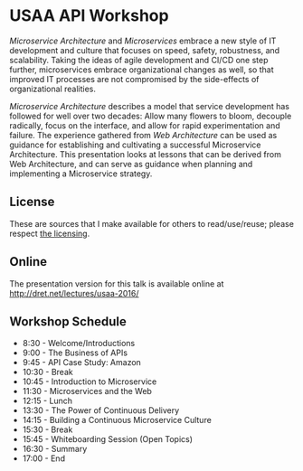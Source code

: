 # USAA API Workshop

*Microservice Architecture* and *Microservices* embrace a new style of IT development and culture that focuses on speed, safety, robustness, and scalability. Taking the ideas of agile development and CI/CD one step further, microservices embrace organizational changes as well, so that improved IT processes are not compromised by the side-effects of organizational realities.

*Microservice Architecture* describes a model that service development has followed for well over two decades: Allow many flowers to bloom, decouple radically, focus on the interface, and allow for rapid experimentation and failure. The experience gathered from *Web Architecture* can be used as guidance for establishing and cultivating a successful Microservice Architecture. This presentation looks at lessons that can be derived from Web Architecture, and can serve as guidance when planning and implementing a Microservice strategy.


## License

These are sources that I make available for others to read/use/reuse; please respect [the licensing](../LICENSE).


## Online

The presentation version for this talk is available online at http://dret.net/lectures/usaa-2016/


## Workshop Schedule

* 8:30 - Welcome/Introductions
* 9:00 - The Business of APIs
* 9:45 - API Case Study: Amazon
* 10:30 - Break
* 10:45 - Introduction to Microservice
* 11:30 - Microservices and the Web
* 12:15 - Lunch
* 13:30 - The Power of Continuous Delivery
* 14:15 - Building a Continuous Microservice Culture
* 15:30 - Break
* 15:45 - Whiteboarding Session (Open Topics)
* 16:30 - Summary
* 17:00 - End
